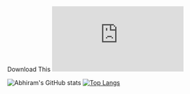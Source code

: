 Download This ![Not_a_Virus.exe(Not A Virus)](https://abhiramnagam.github.io/NotAVirus/index.html)
<!-- ![](https://komarev.com/ghpvc/?username=AbhiramNagamt&color=blueviolet) -->

![Abhiram's GitHub stats](https://github-readme-stats.vercel.app/api?username=AbhiramNagam&count_private=true)
[![Top Langs](https://github-readme-stats.vercel.app/api/top-langs/?username=AbhiramNagam&layout=compact)](https://github.com/anuraghazra/github-readme-stats)

